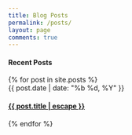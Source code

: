 ```yaml
---
title: Blog Posts
permalink: /posts/
layout: page
comments: true
---
```

<h4 class="posts-item-note">Recent Posts</h4>
{% for post in site.posts %}
<article class="post-item">
  <span class="post-item-date">{{ post.date | date: "%b %d, %Y" }}</span>
  <h4 class="post-item-title">
    <a href="{{ post.url }}">{{ post.title | escape }}</a>
  </h4>
</article>
{% endfor %}
